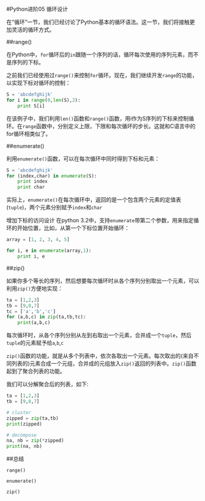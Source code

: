 #Python进阶05 循环设计


 

在“循环”一节，我们已经讨论了Python基本的循环语法。这一节，我们将接触更加灵活的循环方式。

 

##range()

在Python中，`for`循环后的`in`跟随一个序列的话，循环每次使用的序列元素，而不是序列的下标。

之前我们已经使用过`range()`来控制`for`循环。现在，我们继续开发`range`的功能，以实现下标对循环的控制：
```python
S = 'abcdefghijk'
for i in range(0,len(S),2):
    print S[i]
```
在该例子中，我们利用`len()`函数和`range()`函数，用i作为S序列的下标来控制循环。在`range`函数中，分别定义上限，下限和每次循环的步长。这就和C语言中的for循环相类似了。

 

##enumerate()

利用`enumerate()`函数，可以在每次循环中同时得到下标和元素：
```python
S = 'abcdefghijk'
for (index,char) in enumerate(S):
    print index
    print char
```
实际上，`enumerate()`在每次循环中，返回的是一个包含两个元素的定值表(`tuple`)，两个元素分别赋予`index`和`char`

增加下标的访问设计
在python 3.2中，支持`enumerate`带第二个参数，用来指定循环的开始位置，比如，从第一个下标位置开始循环：
```python
array = [1, 2, 3, 4, 5]

for i, e in enumerate(array,1):
    print i, e

```
 

##zip()

如果你多个等长的序列，然后想要每次循环时从各个序列分别取出一个元素，可以利用`zip()`方便地实现：
```python
ta = [1,2,3]
tb = [9,8,7]
tc = ['a','b','c']
for (a,b,c) in zip(ta,tb,tc):
    print(a,b,c)
```    
每次循环时，从各个序列分别从左到右取出一个元素，合并成一个`tuple`，然后`tuple`的元素赋予给`a`,`b`,`c`

`zip()`函数的功能，就是从多个列表中，依次各取出一个元素。每次取出的(来自不同列表的)元素合成一个元组，合并成的元组放入`zip()`返回的列表中。`zip()`函数起到了聚合列表的功能。

 

我们可以分解聚合后的列表，如下:
```python
ta = [1,2,3]
tb = [9,8,7]

# cluster
zipped = zip(ta,tb)
print(zipped)

# decompose
na, nb = zip(*zipped)
print(na, nb)
```


##总结

`range()`

`enumerate()`

`zip()`
